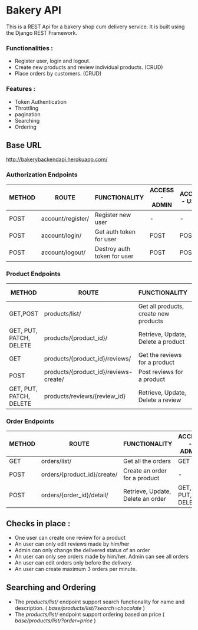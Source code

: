 
# Bakery API

This is a REST Api for a bakery shop cum delivery service. It is built using the Django REST Framework.
### Functionalities :
* Register user, login and logout.
* Create new products and review individual products. (CRUD)
* Place orders by customers. (CRUD)
### Features :
* Token Authentication
* Throttling
* pagination
* Searching
* Ordering

## Base URL
http://bakerybackendapi.herokuapp.com/

### Authorization Endpoints
METHOD | ROUTE | FUNCTIONALITY | ACCESS - ADMIN | ACCESS - USER | ACCESS - ANON 
--- | --- | --- | --- |--- |--- 
POST | account/register/ | Register new user | - | - | - 
POST | account/login/ | Get auth token for user | POST | POST | None 
POST | account/logout/ | Destroy auth token for user | POST | POST | None 


### Product Endpoints
METHOD | ROUTE | FUNCTIONALITY | ACCESS - ADMIN | ACCESS - USER | ACCESS - ANON 
--- | --- | --- | --- |--- |--- 
GET,POST | products/list/ | Get all products, create new products | GET, POST | GET | GET 
GET, PUT, PATCH, DELETE | products/{product_id}/ | Retrieve, Update, Delete a product | GET,PUT,DELETE | GET | None 
GET | products/{product_id}/reviews/ | Get the reviews for a product | GET | GET | GET
POST | products/{product_id}/reviews-create/ | Post reviews for a product | - | POST | None
GET, PUT, PATCH, DELETE | products/reviews/{review_id} | Retrieve, Update, Delete a review | - | GET, PUT, DELETE | None

### Order Endpoints  
METHOD | ROUTE | FUNCTIONALITY | ACCESS - ADMIN | ACCESS - USER | ACCESS - ANON 
--- | --- | --- | --- |--- |--- 
GET | orders/list/ | Get all the orders | GET | GET | None 
POST | orders/{product_id}/create/ | Create an order for a product | - | POST | None 
POST | orders/{order_id}/detail/ | Retrieve, Update, Delete an order | GET, PUT, DELETE | GET, PUT, DELETE | None

## Checks in place :
* One user can create one review for a product
* An user can only edit reviews made by him/her
* Admin can only change the delivered status of an order
* An user can only see orders made by him/her. Admin can see all orders
* An user can edit orders only before the delivery.
* An user can create maximum 3 orders per minute.

## Searching and Ordering
* The *products/list/* endpoint support search functionality for name and description. ( *base/products/list/?search=chocolate* )
* The *products/list/* endpoint support ordering based on price ( *base/products/list/?order=price* )